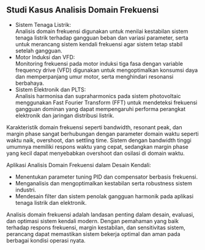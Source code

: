## Studi Kasus Analisis Domain Frekuensi

- Sistem Tenaga Listrik:  
  Analisis domain frekuensi digunakan untuk menilai kestabilan sistem tenaga listrik terhadap gangguan beban dan variasi parameter, serta untuk merancang sistem kendali frekuensi agar sistem tetap stabil setelah gangguan.
- Motor Induksi dan VFD:  
  Monitoring frekuensi pada motor induksi tiga fasa dengan variable frequency drive (VFD) digunakan untuk mengoptimalkan konsumsi daya dan memperpanjang umur motor, serta menghindari resonansi berbahaya.
- Sistem Elektronik dan PLTS:  
  Analisis harmonisa dan supraharmonics pada sistem photovoltaic menggunakan Fast Fourier Transform (FFT) untuk mendeteksi frekuensi gangguan dominan yang dapat mempengaruhi performa perangkat elektronik dan jaringan distribusi listrik.

Karakteristik domain frekuensi seperti bandwidth, resonant peak, dan margin phase sangat berhubungan dengan parameter domain waktu seperti waktu naik, overshoot, dan settling time. Sistem dengan bandwidth tinggi umumnya memiliki respons waktu yang cepat, sedangkan margin phase yang kecil dapat menyebabkan overshoot dan osilasi di domain waktu.

Aplikasi Analisis Domain Frekuensi dalam Desain Kendali:

- Menentukan parameter tuning PID dan compensator berbasis frekuensi.
- Menganalisis dan mengoptimalkan kestabilan serta robustness sistem industri.
- Mendesain filter dan sistem penolak gangguan harmonik pada aplikasi tenaga listrik dan elektronik.

Analisis domain frekuensi adalah landasan penting dalam desain, evaluasi, dan optimasi sistem kendali modern. Dengan pemahaman yang baik terhadap respons frekuensi, margin kestabilan, dan sensitivitas sistem, perancang dapat memastikan sistem bekerja optimal dan aman pada berbagai kondisi operasi nyata.

